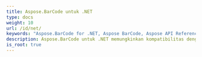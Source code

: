 ```yaml
---
title: Aspose.BarCode untuk .NET
type: docs
weight: 10
url: /id/net/
keywords: "Aspose.BarCode for .NET, Aspose BarCode, Aspose API Reference."
description: Aspose.BarCode untuk .NET memungkinkan kompatibilitas dengan sebagian besar standar dan spesifikasi barcode yang ada.
is_root: true
---
```

